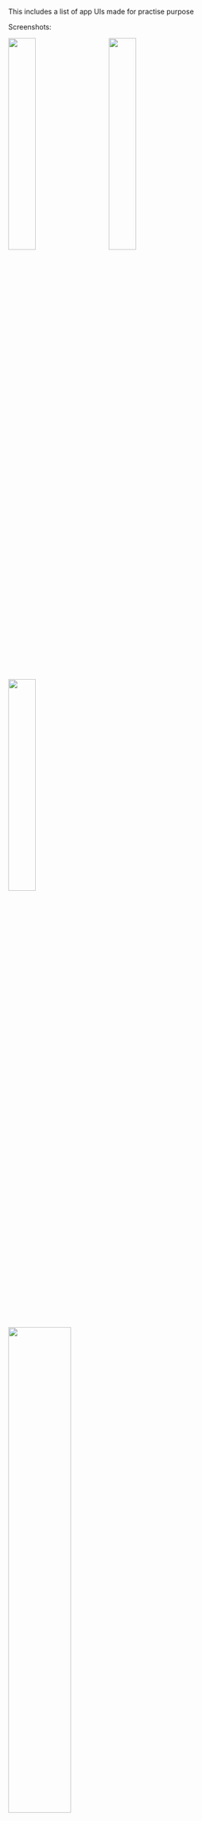 This includes a list of app UIs made for practise purpose


Screenshots: 
<p float="left">
  <img src="https://github.com/anurag-026/Flutter_UI/assets/90410697/3b7b5c84-c8fe-45cd-9cca-20b9f6a35c3f" width="33%" />
  &nbsp; &nbsp; &nbsp; &nbsp;
  <img src="https://github.com/anurag-026/Flutter_UI/assets/90410697/1f0cf275-297a-4e68-92a2-ef2cf6fda984" width="33%" /> 
  &nbsp; &nbsp; &nbsp; &nbsp;
  <img src="https://github.com/anurag-026/Flutter_UI/assets/90410697/bc9499b1-8200-4f40-9235-f035cc7d28a6" width="33%" />
</p>
<p>
   <img src="https://github.com/anurag-026/Flutter_UI/assets/90410697/8cfd67ca-8bec-4e18-b9c3-bf8085160fb0" width="50%" />
  &nbsp; &nbsp; &nbsp; &nbsp;
  <img src="https://github.com/anurag-026/Flutter_UI/assets/90410697/187a21e5-c26c-42d8-9d98-40bb683b4d1c" width="50%" />
</p>
